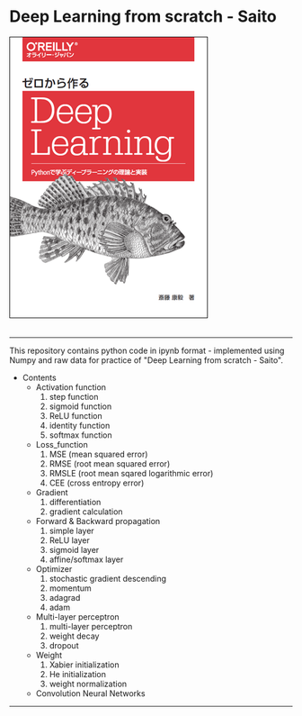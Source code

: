 # Deep Learning from scratch - Saito<br>
![book_cover](./Deep_Learning_from_Scratch_Saito_img.png)
<br><br>
<hr>
This repository contains python code in ipynb format - implemented using Numpy and raw data for practice of  "Deep Learning from scratch - Saito".

* Contents
	- Activation function
		1. step function
		2. sigmoid function
		3. ReLU function
		4. identity function
		5. softmax function
	- Loss_function
		1. MSE (mean squared error)
		2. RMSE (root mean squared error)
		3. RMSLE (root mean sqared logarithmic error)
		4. CEE (cross entropy error)
	- Gradient
		1. differentiation
		2. gradient calculation
	- Forward & Backward propagation
		1. simple layer
		2. ReLU layer
		3. sigmoid layer
		4. affine/softmax layer
	- Optimizer
		1. stochastic gradient descending
		2. momentum
		3. adagrad
		4. adam
	- Multi-layer perceptron
		1. multi-layer perceptron
		2. weight decay
		2. dropout
	- Weight
		1. Xabier initialization
		2. He initialization
		3. weight normalization
	- Convolution Neural Networks

<hr>
<br>